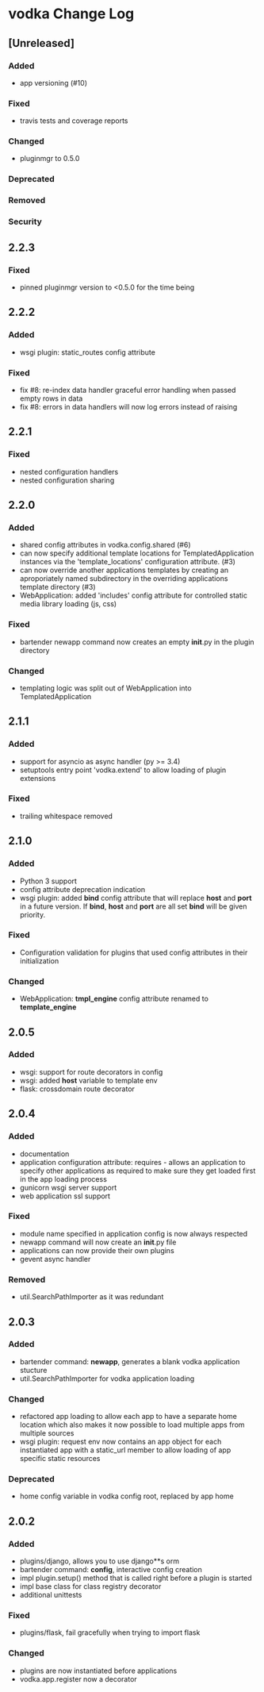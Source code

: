 
# vodka Change Log

## [Unreleased]

### Added

- app versioning (#10)

### Fixed

- travis tests and coverage reports

### Changed

- pluginmgr to 0.5.0

### Deprecated
### Removed
### Security

## 2.2.3

### Fixed

- pinned pluginmgr version to <0.5.0 for the time being

## 2.2.2

### Added

- wsgi plugin: static_routes config attribute

### Fixed

- fix #8: re-index data handler graceful error handling when passed empty rows in data
- fix #8: errors in data handlers will now log errors instead of raising

## 2.2.1

### Fixed

- nested configuration handlers
- nested configuration sharing

## 2.2.0

### Added

- shared config attributes in vodka.config.shared (#6)
- can now specify additional template locations for TemplatedApplication instances via the 'template_locations' configuration attribute. (#3)
- can now override another applications templates by creating an aproporiately named subdirectory in the overriding applications template directory (#3)
- WebApplication: added 'includes' config attribute for controlled static media library loading (js, css)

### Fixed

- bartender newapp command now creates an empty __init__.py in the plugin directory

### Changed

- templating logic was split out of WebApplication into TemplatedApplication

## 2.1.1

### Added
- support for asyncio as async handler (py >= 3.4)
- setuptools entry point 'vodka.extend' to allow loading of plugin extensions

### Fixed
- trailing whitespace removed

## 2.1.0

### Added
- Python 3 support
- config attribute deprecation indication
- wsgi plugin: added **bind** config attribute that will replace **host** and **port** in a future version. If **bind**, **host** and **port** are all set **bind** will be given priority.

### Fixed
- Configuration validation for plugins that used config attributes in their initialization

### Changed
- WebApplication: **tmpl_engine** config attribute renamed to **template_engine**


## 2.0.5

### Added
- wsgi: support for route decorators in config
- wsgi: added **host** variable to template env 
- flask: crossdomain route decorator

## 2.0.4

### Added
- documentation
- application configuration attribute: requires - allows an application to specify other applications as required to make sure they get loaded first in the app loading process
- gunicorn wsgi server support
- web application ssl support

### Fixed
- module name specified in application config is now always respected
- newapp command will now create an __init__.py file
- applications can now provide their own plugins
- gevent async handler

### Removed
- util.SearchPathImporter as it was redundant

## 2.0.3

### Added
- bartender command: **newapp**, generates a blank vodka application stucture
- util.SearchPathImporter for vodka application loading

### Changed
- refactored app loading to allow each app to have a separate home location
  which also makes it now possible to load multiple apps from multiple 
  sources
- wsgi plugin: request env now contains an app object for each instantiated app 
  with a static_url member to allow loading of app specific static resources

### Deprecated
- home config variable in vodka config root, replaced by app home

## 2.0.2 

### Added
- plugins/django, allows you to use django**s orm 
- bartender command: **config**, interactive config creation
- impl plugin.setup() method that is called right before a plugin is started
- impl base class for class registry decorator
- additional unittests 

### Fixed
- plugins/flask, fail gracefully when trying to import flask

### Changed
- plugins are now instantiated before applications
- vodka.app.register now a decorator
